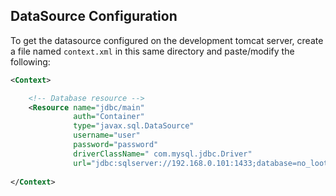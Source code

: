 ## DataSource Configuration
To get the datasource configured on the development tomcat server, create a file named `context.xml` in this same directory and paste/modify the following:

```xml
<Context>

    <!-- Database resource -->
    <Resource name="jdbc/main"
              auth="Container"
              type="javax.sql.DataSource"
              username="user"
              password="password"
              driverClassName=" com.mysql.jdbc.Driver"
              url="jdbc:sqlserver://192.168.0.101:1433;database=no_loot"/>
            
</Context>

```